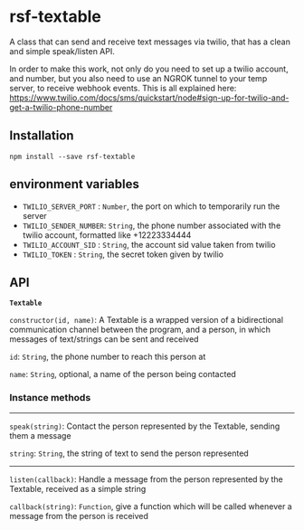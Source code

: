 # rsf-textable

A class that can send and receive text messages via twilio,
that has a clean and simple speak/listen API.

In order to make this work, not only do you need to set up a twilio account, and number,
but you also need to use an NGROK tunnel to your temp server, to receive webhook events.
This is all explained here: https://www.twilio.com/docs/sms/quickstart/node#sign-up-for-twilio-and-get-a-twilio-phone-number

## Installation
`npm install --save rsf-textable`

## environment variables

- `TWILIO_SERVER_PORT`  : `Number`, the port on which to temporarily run the server
- `TWILIO_SENDER_NUMBER`: `String`, the phone number associated with the twilio account, formatted like +12223334444
- `TWILIO_ACCOUNT_SID`  : `String`, the account sid value taken from twilio
- `TWILIO_TOKEN`        : `String`, the secret token given by twilio

## API

__`Textable`__

`constructor(id, name)`: A Textable is a wrapped version of a bidirectional communication channel between the program, and a person, in which messages of text/strings can be sent and received

`id`: `String`, the phone number to reach this person at

`name`: `String`, optional, a name of the person being contacted

### __Instance methods__
___

`speak(string)`: Contact the person represented by the Textable, sending them a message

`string`: `String`, the string of text to send the person represented

___

`listen(callback)`: Handle a message from the person represented by the Textable, received as a simple string

`callback(string)`: `Function`, give a function which will be called whenever a message from the person is received